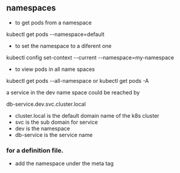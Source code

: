 ## namespaces

- to get pods from a namespace

kubectl get pods --namespace=default

- to set the namespace to a diferent one

kubectl config set-context --current --namespace=my-namespace

- to view pods in all name spaces

kubectl get pods --all-namespace or kubectl get pods -A

a service in the dev name space could be reached by

db-service.dev.svc.cluster.local

- cluster.local is the default domain name of the k8s cluster
- svc is the sub domain for service
- dev is the namespace
- db-service is the service name

### for a definition file.

- add the namespace under the meta tag
